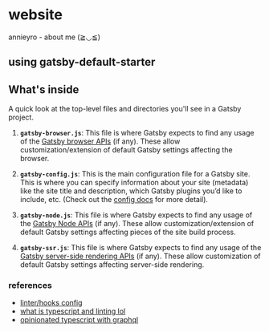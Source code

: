 # website

annieyro - about me (≧◡≦)

## using gatsby-default-starter

## What's inside

A quick look at the top-level files and directories you'll see in a Gatsby project.

1. **`gatsby-browser.js`**: This file is where Gatsby expects to find any usage of the [Gatsby browser APIs](https://www.gatsbyjs.org/docs/browser-apis/) (if any). These allow customization/extension of default Gatsby settings affecting the browser.

2. **`gatsby-config.js`**: This is the main configuration file for a Gatsby site. This is where you can specify information about your site (metadata) like the site title and description, which Gatsby plugins you’d like to include, etc. (Check out the [config docs](https://www.gatsbyjs.org/docs/gatsby-config/) for more detail).

3. **`gatsby-node.js`**: This file is where Gatsby expects to find any usage of the [Gatsby Node APIs](https://www.gatsbyjs.org/docs/node-apis/) (if any). These allow customization/extension of default Gatsby settings affecting pieces of the site build process.

4. **`gatsby-ssr.js`**: This file is where Gatsby expects to find any usage of the [Gatsby server-side rendering APIs](https://www.gatsbyjs.org/docs/ssr-apis/) (if any). These allow customization of default Gatsby settings affecting server-side rendering.

### references

- [linter/hooks config](https://dev.to/talohana/setup-your-typescript-project-with-eslint-prettier-and-lint-staged-25dg)
- [what is typescript and linting lol](https://stackoverflow.com/questions/56041623/missing-return-type-on-function-in-react-typescript-code)
- [opinionated typescript with graphql](https://github.com/cometkim/gatsby-plugin-typegen)

